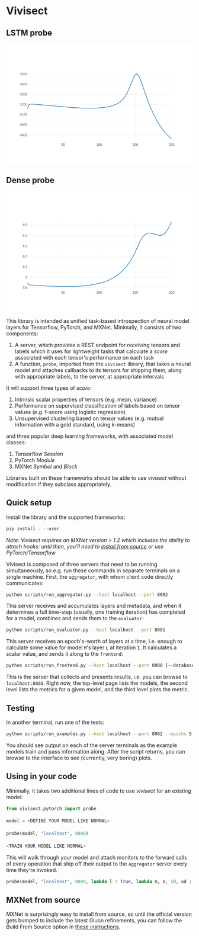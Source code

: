 # Vivisect

## LSTM probe

![LSTM](lstm.png)

## Dense probe

![Dense](dense.png)

This library is intended as unified task-based introspection of neural model layers for Tensorflow, PyTorch, and MXNet.  Minimally, it consists of two components: 

1.  A server, which provides a REST endpoint for receiving tensors and labels which it uses for lightweight tasks that calculate a *score* associated with each tensor's performance on each task
2.  A function, `probe`, imported from the `vivisect` library, that takes a neural model and attaches callbacks to its tensors for shipping them, along with appropriate labels, to the server, at appropriate intervals

It will support three types of *score*:

1.  Intrinsic scalar properties of tensors (e.g. mean, variance)
2.  Performance on supervised classification of labels based on tensor values (e.g. f-score using logistic regression)
3.  Unsupervised clustering based on tensor values (e.g. mutual information with a gold standard, using k-means)

and three popular deep learning frameworks, with associated model classes:

1.  Tensorflow *Session*
2.  PyTorch *Module*
3.  MXNet *Symbol* and *Block*

Libraries built on these frameworks should be able to use *vivisect* without modification if they subclass appropriately.

## Quick setup

Install the library and the supported frameworks:

```python
pip install . --user
```

*Note: Vivisect requires an MXNet version > 1.2 which includes the ability to attach hooks: until then, you'll need to [install from source](www.mxnet.com) or use PyTorch/Tensorflow*

Vivisect is composed of three servers that need to be running simultaneously, so e.g. run these commands in separate terminals on a single machine.  First, the `aggregator`, with whom client code directly communicates:

```bash
python scripts/run_aggregator.py --host localhost --port 8082
```

This server receives and accumulates layers and metadata, and when it determines a full time-step (usually, one training iteration) has completed for a model, combines and sends them to the `evaluator`:

```bash
python scripts/run_evaluator.py --host localhost --port 8081
```

This server receives an epoch's-worth of layers at a time, i.e. enough to calculate some value for model `M`'s layer `L` at iteration `I`.  It calculates a scalar value, and sends it along to the `frontend`:

```bash
python scripts/run_frontend.py --host localhost --port 8080 [--database FILE]
```

This is the server that collects and presents results, i.e. you can browse to `localhost:8080`.  Right now, the top-level page lists the models, the second level lists the metrics for a given model, and the third level plots the metric.

## Testing

In another terminal, run one of the tests:

```bash
python scripts/run_examples.py --host localhost --port 8082 --epochs 5
```

You should see output on each of the server terminals as the example models train and pass information along.  After the script returns, you can browse to the interface to see (currently, very boring) plots.

## Using in your code

Minimally, it takes two additional lines of code to use *vivisect* for an existing model:

```python
from vivisect.pytorch import probe

model = <DEFINE YOUR MODEL LIKE NORMAL>

probe(model, "localhost", 8080)

<TRAIN YOUR MODEL LIKE NORMAL>
```

This will walk through your model and attach monitors to the forward calls of every operation that ship off their output to the `aggregator` server every time they're invoked.

```python
probe(model, "localhost", 8080, lambda l : True, lambda m, o, id, od : True)
```

## MXNet from source

MXNet is surprisingly easy to install from source, so until the official version gets bumped to include the latest Gluon refinements, you can follow the Build From Source option in [these instructions](https://mxnet.apache.org/install/index.html?platform=Linux&language=Python&processor=CPU).
